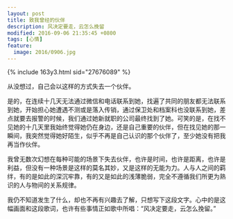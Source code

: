 ```yaml
---
layout: post
title: 致我曾经的伙伴
description: 风决定要走，云怎么挽留
modified: 2016-09-06 21:35:45 +0800
tags: [心情]
feature:
  image: 2016/0906.jpg
---
```


{% include 163y3.html sid="27676089" %}

从没想过，自己会以这样的方式失去一个伙伴。

是的，在连续十几天无法通过微信和电话联系到她，找遍了共同的朋友都无法联系到她，开始担心她遭遇不测或是落入传销，通过保卫处和档案科也没联系到她，差点就要去报警的时候，我们通过她新就职的公司最终找到了她。可笑的是，在找不见她的十几天里我始终觉得她仍在身边，还是自己重要的伙伴，但在找见她的那一瞬间，我突然觉得她好陌生，似乎不再是自己认识的那个伙伴了，至少她没有把我再当作伙伴。

我曾无数次幻想在每种可能的场景下失去伙伴，也许是时间，也许是距离，也许是利益，但没有一种场景是这样的莫名其妙，又是这样的无能为力。人与人之间的羁绊，有的是如此的深沉牢靠，有的又是如此的浅薄脆弱，完全不遵循我们所更为熟识的人与物间的关系规律。

我仍不知道发生了什么，却也不再有兴趣去了解，只想写下这段文字。心中的是这幅画面和这段歌词，也许有些事情正如歌中所唱：“风决定要走，云怎么挽留。”
